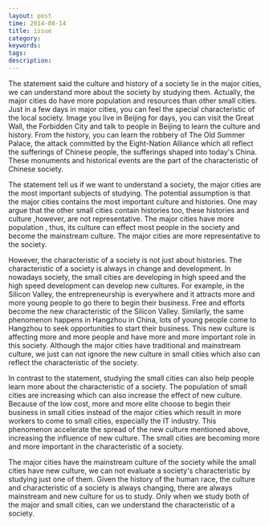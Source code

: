 ```yaml
---
layout: post
time: 2014-08-14
title: issue
category: 
keywords: 
tags: 
description: 
---
```


The statement said the culture and history of a society lie in the major cities, we can understand more about the society by studying them. Actually, the major cities do have more population and resources than other small cities. Just in a few days in major cities, you can feel the special characteristic of the local society. Image you live in Beijing for days, you can visit the Great Wall, the Forbidden City and talk to people in Beijing to learn the culture and history. From the history, you can learn the robbery of The Old Summer Palace, the attack committed by the Eight-Nation Alliance which all reflect the sufferings of Chinese people, the sufferings shaped into today's China. These monuments and historical events are the part of the characteristic of Chinese society. 

The statement tell us if we want to understand a society, the major cities are the most important subjects of studying. The potential assumption is that the major cities contains the most important culture and histories. One may argue that the other small cities contain histories too, these histories and culture ,however, are not representative. The major cities have more population , thus, its culture can effect most people in the society and become the mainstream culture. The major cities are more representative to the society.

However, the characteristic of a society is not just about histories. The characteristic of a society is always in change and development. In nowadays society, the small cities are developing in high speed and the high speed development can develop new cultures. For example, in the Silicon Valley, the entrepreneurship is everywhere and it attracts more and more young people to go there to begin their business. Free and efforts become the new characteristic of the Silicon Valley. Similarly, the same phenomenon happens in Hangzhou in China, lots of young people come to Hangzhou to seek opportunities to start their business. This new culture is affecting more and more people and have more and more important role in this society. Although the major cities have traditional and mainstream culture, we just can not ignore the new culture in small cities which also can reflect the characteristic of the society.

In contrast to the statement, studying the small cities can also help people learn more about the characteristic of a society. The population of small cities are increasing which can also increase the effect of new culture. Because of the low cost, more and more elite choose to begin their business in small cities instead of the major cities which result in more workers to come to small cities, especially the IT industry. This phenomenon accelerate the spread of the new culture mentioned above, increasing the influence of new culture. The small cities are becoming more and more important in the characteristic of a society.

The major cities have the mainstream culture of the society while the small cities have new culture, we can not evaluate a society's characteristic by studying just one of them. Given the history of the human race, the culture and characteristic of a society is always changing, there are always mainstream and new culture for us to study. Only when we study both of the major and small cities, can we understand the characteristic of a society.


